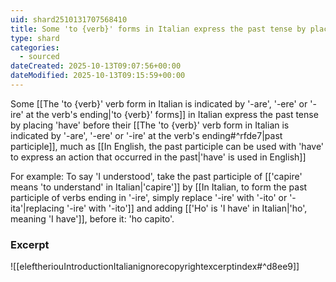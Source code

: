```yaml
---
uid: shard2510131707568410
title: Some 'to {verb}' forms in Italian express the past tense by placing 'have' before their past participle, much as 'have' is used in English
type: shard
categories:
  - sourced
dateCreated: 2025-10-13T09:07:56+00:00
dateModified: 2025-10-13T09:15:59+00:00
---
```

Some [[The 'to {verb}' verb form in Italian is indicated by '-are', '-ere' or '-ire' at the verb's ending|'to {verb}' forms]] in Italian express the past tense by placing 'have' before their [[The 'to {verb}' verb form in Italian is indicated by '-are', '-ere' or '-ire' at the verb's ending#^rfde7|past participle]], much as [[In English, the past participle can be used with 'have' to express an action that occurred in the past|'have' is used in English]]

For example:
To say 'I understood', take the past participle of [['capire' means 'to understand' in Italian|'capire']] by [[In Italian, to form the past participle of verbs ending in '-ire', simply replace '-ire' with '-ito' or '-ita'|replacing '-ire' with '-ito']] and adding [['Ho' is 'I have' in Italian|'ho', meaning 'I have']], before it: 'ho capito'.

### Excerpt
![[eleftheriouIntroductionItalianignorecopyrightexcerptindex#^d8ee9]]